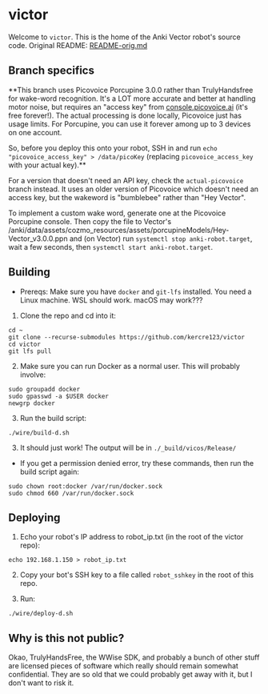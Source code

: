 # victor

Welcome to `victor`. This is the home of the Anki Vector robot's source code. Original README: [README-orig.md](/README-orig.md)

## Branch specifics

**This branch uses Picovoice Porcupine 3.0.0 rather than TrulyHandsfree for wake-word recognition. It's a LOT more accurate and better at handling motor noise, but requires an "access key" from [console.picovoice.ai](https://console.picovoice.ai/) (it's free forever!). The actual processing is done locally, Picovoice just has usage limits. For Porcupine, you can use it forever among up to 3 devices on one account.

So, before you deploy this onto your robot, SSH in and run `echo "picovoice_access_key" > /data/picoKey` (replacing `picovoice_access_key` with your actual key).**

For a version that doesn't need an API key, check the `actual-picovoice` branch instead. It uses an older version of Picovoice which doesn't need an access key, but the wakeword is "bumblebee" rather than "Hey Vector".

To implement a custom wake word, generate one at the Picovoice Porcupine console. Then copy the file to Vector's /anki/data/assets/cozmo_resources/assets/porcupineModels/Hey-Vector_v3.0.0.ppn and (on Vector) run `systemctl stop anki-robot.target`, wait a few seconds, then `systemctl start anki-robot.target`.

## Building

 - Prereqs: Make sure you have `docker` and `git-lfs` installed. You need a Linux machine. WSL should work. macOS may work???

1. Clone the repo and cd into it:

```
cd ~
git clone --recurse-submodules https://github.com/kercre123/victor
cd victor
git lfs pull
```

2. Make sure you can run Docker as a normal user. This will probably involve:

```
sudo groupadd docker
sudo gpasswd -a $USER docker
newgrp docker
```

3. Run the build script:
```
./wire/build-d.sh
```

3. It should just work! The output will be in `./_build/vicos/Release/`

- If you get a permission denied error, try these commands, then run the build script again:
```
sudo chown root:docker /var/run/docker.sock
sudo chmod 660 /var/run/docker.sock
```


## Deploying

1. Echo your robot's IP address to robot_ip.txt (in the root of the victor repo):

```
echo 192.168.1.150 > robot_ip.txt
```

2. Copy your bot's SSH key to a file called `robot_sshkey` in the root of this repo.

3. Run:

```
./wire/deploy-d.sh
```

## Why is this not public?

Okao, TrulyHandsFree, the WWise SDK, and probably a bunch of other stuff are licensed pieces of software which really should remain somewhat confidential. They are so old that we could probably get away with it, but I don't want to risk it.
